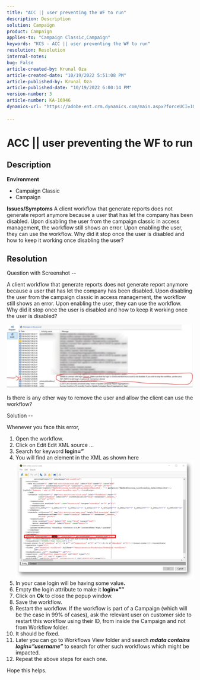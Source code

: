```yaml
---
title: "ACC || user preventing the WF to run"
description: Description
solution: Campaign
product: Campaign
applies-to: "Campaign Classic,Campaign"
keywords: "KCS - ACC || user preventing the WF to run"
resolution: Resolution
internal-notes: 
bug: False
article-created-by: Krunal Oza
article-created-date: "10/19/2022 5:51:08 PM"
article-published-by: Krunal Oza
article-published-date: "10/19/2022 6:00:14 PM"
version-number: 3
article-number: KA-16946
dynamics-url: "https://adobe-ent.crm.dynamics.com/main.aspx?forceUCI=1&pagetype=entityrecord&etn=knowledgearticle&id=1341eb95-d64f-ed11-bba2-00224808679b"

---
```

# ACC || user preventing the WF to run

## Description

<b>Environment</b>
- Campaign Classic
- Campaign



<b>Issues/Symptoms</b>
A client workflow that generate reports does not generate report anymore because a user that has let the company has been disabled. Upon disabling the user from the campaign classic in access management, the workflow still shows an error. Upon enabling the user, they can use the workflow. Why did it stop once the user is disabled and how to keep it working once disabling the user?


## Resolution


Question with Screenshot --



A client workflow that generate reports does not generate report anymore because a user that has let the company has been disabled. Upon disabling the user from the campaign classic in access management, the workflow still shows an error. Upon enabling the user, they can use the workflow. Why did it stop once the user is disabled and how to keep it working once the user is disabled?

![](assets/178d95b7-4dd0-ec11-a7b5-00224809c556.png)

 Is there is any other way to remove the user and allow the client can use the workflow?





Solution --

Whenever you face this error,

1. Open the workflow.
2. Click on Edit  Edit XML source …
3. Search for keyword <b>login=”</b>
4. You will find an element in the XML as shown here![](assets/dee6636f-799e-eb11-b1ac-000d3a368466.png)
5. In your case login will be having some value<b>.</b>
6. Empty the login attribute to make it <b>login=””</b>
7. Click on <b>Ok </b>to close the popup window.
8. Save the workflow.
9. Restart the workflow. If the workflow is part of a Campaign (which will be the case in 99% of cases), ask the relevant user on customer side to restart this workflow using their ID, from inside the Campaign and not from Workflow folder.
10. It should be fixed.
11. Later you can go to Workflows View folder and search <b>*mdata contains login=”username”</b>* to search for other such workflows which might be impacted.
12. Repeat the above steps for each one.


Hope this helps.

